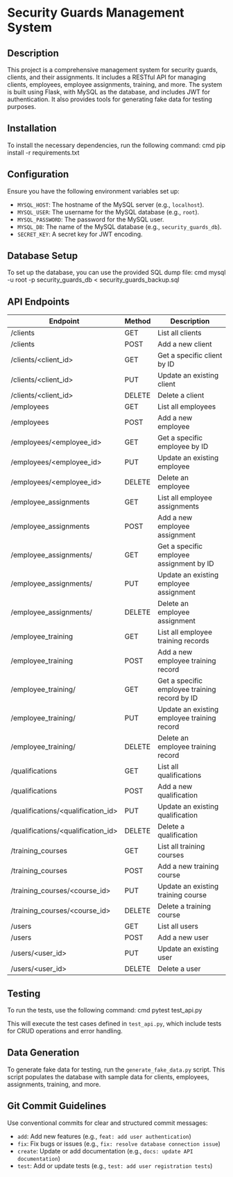 # Security Guards Management System

## Description
This project is a comprehensive management system for security guards, clients, and their assignments. It includes a RESTful API for managing clients, employees, employee assignments, training, and more. The system is built using Flask, with MySQL as the database, and includes JWT for authentication. It also provides tools for generating fake data for testing purposes.

## Installation
To install the necessary dependencies, run the following command: cmd
pip install -r requirements.txt

## Configuration
Ensure you have the following environment variables set up:

- `MYSQL_HOST`: The hostname of the MySQL server (e.g., `localhost`).
- `MYSQL_USER`: The username for the MySQL database (e.g., `root`).
- `MYSQL_PASSWORD`: The password for the MySQL user.
- `MYSQL_DB`: The name of the MySQL database (e.g., `security_guards_db`).
- `SECRET_KEY`: A secret key for JWT encoding.

## Database Setup
To set up the database, you can use the provided SQL dump file: cmd
mysql -u root -p security_guards_db < security_guards_backup.sql

## API Endpoints

| Endpoint                          | Method | Description                                      |
|-----------------------------------|--------|--------------------------------------------------|
| /clients                          | GET    | List all clients                                 |
| /clients                          | POST   | Add a new client                                 |
| /clients/<client_id>              | GET    | Get a specific client by ID                      |
| /clients/<client_id>              | PUT    | Update an existing client                        |
| /clients/<client_id>              | DELETE | Delete a client                                  |
| /employees                        | GET    | List all employees                               |
| /employees                        | POST   | Add a new employee                               |
| /employees/<employee_id>          | GET    | Get a specific employee by ID                    |
| /employees/<employee_id>          | PUT    | Update an existing employee                      |
| /employees/<employee_id>          | DELETE | Delete an employee                               |
| /employee_assignments             | GET    | List all employee assignments                    |
| /employee_assignments             | POST   | Add a new employee assignment                    |
| /employee_assignments/<ids>       | GET    | Get a specific employee assignment by ID         |
| /employee_assignments/<ids>       | PUT    | Update an existing employee assignment           |
| /employee_assignments/<ids>       | DELETE | Delete an employee assignment                    |
| /employee_training                | GET    | List all employee training records               |
| /employee_training                | POST   | Add a new employee training record               |
| /employee_training/<ids>          | GET    | Get a specific employee training record by ID    |
| /employee_training/<ids>          | PUT    | Update an existing employee training record      |
| /employee_training/<ids>          | DELETE | Delete an employee training record               |
| /qualifications                   | GET    | List all qualifications                          |
| /qualifications                   | POST   | Add a new qualification                          |
| /qualifications/<qualification_id>| PUT    | Update an existing qualification                 |
| /qualifications/<qualification_id>| DELETE | Delete a qualification                           |
| /training_courses                 | GET    | List all training courses                        |
| /training_courses                 | POST   | Add a new training course                        |
| /training_courses/<course_id>     | PUT    | Update an existing training course               |
| /training_courses/<course_id>     | DELETE | Delete a training course                         |
| /users                            | GET    | List all users                                   |
| /users                            | POST   | Add a new user                                   |
| /users/<user_id>                  | PUT    | Update an existing user                          |
| /users/<user_id>                  | DELETE | Delete a user                                    |

## Testing
To run the tests, use the following command: cmd
pytest test_api.py

This will execute the test cases defined in `test_api.py`, which include tests for CRUD operations and error handling.

## Data Generation
To generate fake data for testing, run the `generate_fake_data.py` script. This script populates the database with sample data for clients, employees, assignments, training, and more.

## Git Commit Guidelines

Use conventional commits for clear and structured commit messages:

- `add`: Add new features (e.g., `feat: add user authentication`)
- `fix`: Fix bugs or issues (e.g., `fix: resolve database connection issue`)
- `create`: Update or add documentation (e.g., `docs: update API documentation`)
- `test`: Add or update tests (e.g., `test: add user registration tests`)
